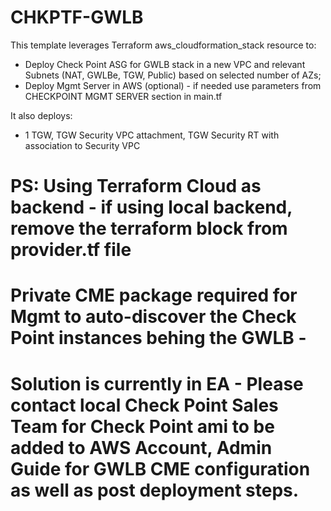 # CHKPTF-GWLB

This template leverages Terraform aws_cloudformation_stack resource to:

* Deploy Check Point ASG for GWLB stack in a new VPC and relevant Subnets (NAT, GWLBe, TGW, Public) based on selected number of AZs; 
* Deploy Mgmt Server in AWS (optional) - if needed use parameters from CHECKPOINT MGMT SERVER section in main.tf

It also deploys:

* 1 TGW, TGW Security VPC attachment, TGW Security RT with association to Security VPC

# PS: Using Terraform Cloud as backend - if using local backend, remove the terraform block from provider.tf file

# Private CME package required for Mgmt to auto-discover the Check Point instances behing the GWLB - 

# Solution is currently in EA - Please contact local Check Point Sales Team for Check Point ami to be added to AWS Account, Admin Guide for GWLB CME configuration as well as post deployment steps. 

